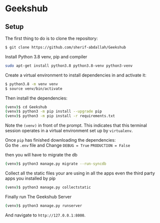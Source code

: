 # Geekshub

## Setup

The first thing to do is to clone the repository:

```sh
$ git clone https://github.com/sherif-abdallah/Geekshub
```
Install Python 3.8 venv, pip and compiler

```sh
sudo apt-get install python3.8 python3.8-venv python3-venv
```

Create a virtual environment to install dependencies in and activate it:

```sh
$ python3.8 -m venv venv
$ source venv/bin/activate
```

Then install the dependencies:

```sh
(venv)$ cd Geekshub
(venv)$ python3 -m pip install --upgrade pip
(venv)$ python3 -m pip install -r requirements.txt
```
Note the `(venv)` in front of the prompt. This indicates that this terminal
session operates in a virtual environment set up by `virtualenv`.

Once `pip` has finished downloading the dependencies: <br>
Go the `.env` file and Change  `DEBUG = True` `PRODUCTION = False`

then you will have to migrate the db


```sh
(venv)$ python3 manage.py migrate --run-syncdb
```
Collect all the static files your are using in all the apps even the third party apps you installed by pip
```sh
(venv)$ python3 manage.py collectstatic
```

Finally run The Geekshub Server
```sh
(venv)$ python3 manage.py runserver
```
And navigate to `http://127.0.0.1:8000`.
